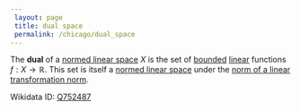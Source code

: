 ```yaml
---
 layout: page
 title: dual space
 permalink: /chicago/dual_space
---
```

The **dual** of a [normed linear space](https://mathgloss.github.io/MathGloss/chicago/normed_linear_space) $X$ is the set of [bounded](https://mathgloss.github.io/MathGloss/chicago/bounded_function) [linear](https://mathgloss.github.io/MathGloss/chicago/linear_transformation) functions $f: X\to \mathbb R$. This set is itself a [normed linear space](https://mathgloss.github.io/MathGloss/chicago/normed_linear_space) under the [norm of a linear transformation norm](https://mathgloss.github.io/MathGloss/chicago/norm_of_a_######################linear_transformation_norm).

Wikidata ID: [Q752487](https://www.wikidata.org/wiki/Q752487)